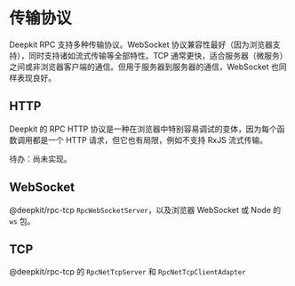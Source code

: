 # 传输协议

Deepkit RPC 支持多种传输协议。WebSocket 协议兼容性最好（因为浏览器支持），同时支持诸如流式传输等全部特性。TCP 通常更快，适合服务器（微服务）之间或非浏览器客户端的通信。但用于服务器到服务器的通信，WebSocket 也同样表现良好。

## HTTP

Deepkit 的 RPC HTTP 协议是一种在浏览器中特别容易调试的变体，因为每个函数调用都是一个 HTTP 请求，但它也有局限，例如不支持 RxJS 流式传输。

待办：尚未实现。

## WebSocket

@deepkit/rpc-tcp `RpcWebSocketServer`，以及浏览器 WebSocket 或 Node 的 `ws` 包。

## TCP

@deepkit/rpc-tcp 的 `RpcNetTcpServer` 和 `RpcNetTcpClientAdapter`